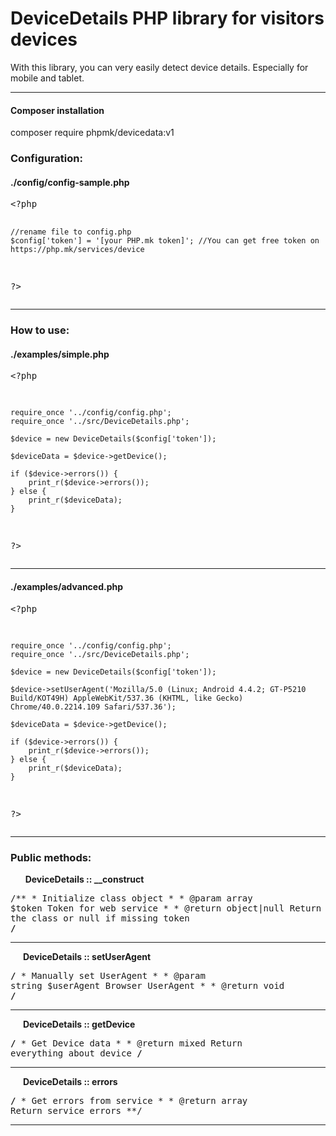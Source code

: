 <h1>DeviceDetails PHP library for visitors devices</h1><p>With this library, you can very easily detect device details. Especially for mobile and tablet.</p><hr>

#### Composer installation
composer require phpmk/devicedata:v1

<h3>Configuration:</h3><h4>./config/config-sample.php</h4><pre>&lt;?php

    //rename file to config.php
    $config['token'] = '[your PHP.mk token]'; //You can get free token on https://php.mk/services/device

?&gt;</pre><hr><h3>How to use:</h3><h4>./examples/simple.php</h4><pre>&lt;?php

    require_once '../config/config.php';
    require_once '../src/DeviceDetails.php';

    $device = new DeviceDetails($config['token']);

    $deviceData = $device->getDevice();

    if ($device->errors()) {
        print_r($device->errors());
    } else {
        print_r($deviceData);
    }

?&gt;
</pre><hr><h4>./examples/advanced.php</h4><pre>&lt;?php

    require_once '../config/config.php';
    require_once '../src/DeviceDetails.php';

    $device = new DeviceDetails($config['token']);

    $device->setUserAgent('Mozilla/5.0 (Linux; Android 4.4.2; GT-P5210 Build/KOT49H) AppleWebKit/537.36 (KHTML, like Gecko) Chrome/40.0.2214.109 Safari/537.36');

    $deviceData = $device->getDevice();

    if ($device->errors()) {
        print_r($device->errors());
    } else {
        print_r($deviceData);
    }

?&gt;
</pre><hr><h3>Public methods:</h3>&nbsp;&nbsp;&nbsp;&nbsp;&nbsp;&nbsp;<b>DeviceDetails :: __construct</b><pre>/**
     * Initialize class object
     *
     * @param array $token Token for web service
     *
     * @return object|null Return instance of the class or null if missing token
     **/</pre><hr>&nbsp;&nbsp;&nbsp;&nbsp;&nbsp;&nbsp;<b>DeviceDetails :: setUserAgent</b><pre>/**
     * Manually set UserAgent
     *
     * @param string $userAgent Browser UserAgent
     *
     * @return void
     **/</pre><hr>&nbsp;&nbsp;&nbsp;&nbsp;&nbsp;&nbsp;<b>DeviceDetails :: getDevice</b><pre>/**
     * Get Device data
     *
     * @return mixed Return everything about device
     **/</pre><hr>&nbsp;&nbsp;&nbsp;&nbsp;&nbsp;&nbsp;<b>DeviceDetails :: errors</b><pre>/**
     * Get errors from service
     *
     * @return array Return service errors
     **/</pre><hr>
